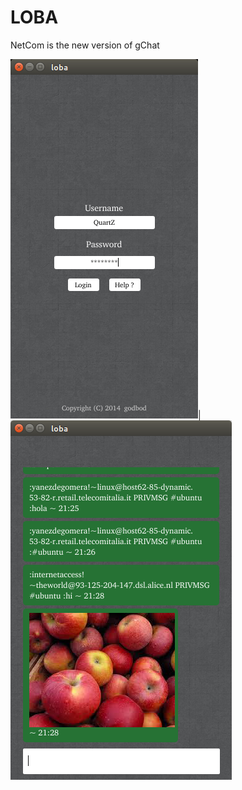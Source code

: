 LOBA
======

NetCom is the new version of gChat

<img src="lobaBin/resources/login.png">|<img src="lobaBin/resources/chatscreen.png">
